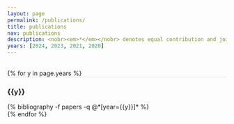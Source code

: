 ```yaml
---
layout: page
permalink: /publications/
title: publications
nav: publications
description: <nobr><em>*</em></nobr> denotes equal contribution and joint lead authorship.
years: [2024, 2023, 2021, 2020]
---
```


<br/>
{% for y in page.years %}
  <div class="row m-0 p-0" style="border-top: 1px solid #ddd; flex-direction: row-reverse;">
    <div class="col-sm-1 mt-2 p-0 pr-1">
      <h3 class="bibliography-year">{{y}}</h3>
    </div>
    <div class="col-sm-11 p-0">
      {% bibliography -f papers -q @*[year={{y}}]* %}
    </div>
  </div>
{% endfor %}
